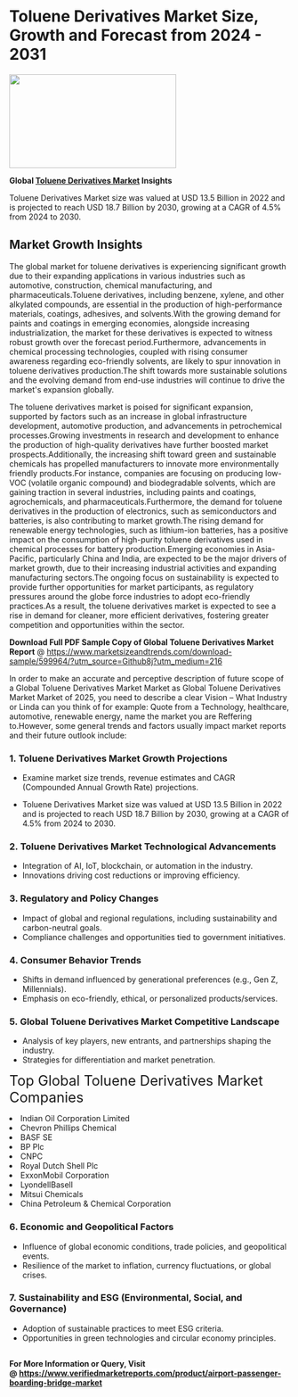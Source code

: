 <H1>Toluene Derivatives Market Size, Growth and Forecast from 2024 - 2031</H1><img class="aligncenter size-medium wp-image-584254" src="https://thirdeyenews.in/wp-content/uploads/2024/09/Global-Market-Research-300x168.jpeg" alt="" width="300" height="168" /><p><strong>Global&nbsp;<a href="https://www.marketsizeandtrends.com/download-sample/599964/?utm_source=Github8j?utm_medium=216">Toluene Derivatives Market</a> Insights</strong></p><p>Toluene Derivatives Market size was valued at USD 13.5 Billion in 2022 and is projected to reach USD 18.7 Billion by 2030, growing at a CAGR of 4.5% from 2024 to 2030.</p><p><h2>Market Growth Insights</h2> <p>The global market for toluene derivatives is experiencing significant growth due to their expanding applications in various industries such as automotive, construction, chemical manufacturing, and pharmaceuticals.Toluene derivatives, including benzene, xylene, and other alkylated compounds, are essential in the production of high-performance materials, coatings, adhesives, and solvents.With the growing demand for paints and coatings in emerging economies, alongside increasing industrialization, the market for these derivatives is expected to witness robust growth over the forecast period.Furthermore, advancements in chemical processing technologies, coupled with rising consumer awareness regarding eco-friendly solvents, are likely to spur innovation in toluene derivatives production.The shift towards more sustainable solutions and the evolving demand from end-use industries will continue to drive the market's expansion globally.</p> <p>The toluene derivatives market is poised for significant expansion, supported by factors such as an increase in global infrastructure development, automotive production, and advancements in petrochemical processes.Growing investments in research and development to enhance the production of high-quality derivatives have further boosted market prospects.Additionally, the increasing shift toward green and sustainable chemicals has propelled manufacturers to innovate more environmentally friendly products.For instance, companies are focusing on producing low-VOC (volatile organic compound) and biodegradable solvents, which are gaining traction in several industries, including paints and coatings, agrochemicals, and pharmaceuticals.Furthermore, the demand for toluene derivatives in the production of electronics, such as semiconductors and batteries, is also contributing to market growth.The rising demand for renewable energy technologies, such as lithium-ion batteries, has a positive impact on the consumption of high-purity toluene derivatives used in chemical processes for battery production.Emerging economies in Asia-Pacific, particularly China and India, are expected to be the major drivers of market growth, due to their increasing industrial activities and expanding manufacturing sectors.The ongoing focus on sustainability is expected to provide further opportunities for market participants, as regulatory pressures around the globe force industries to adopt eco-friendly practices.As a result, the toluene derivatives market is expected to see a rise in demand for cleaner, more efficient derivatives, fostering greater competition and opportunities within the sector.</p> <p><span class=""><strong>Download Full PDF Sample Copy of Global Toluene Derivatives Market Report</strong> @ <a href="https://www.marketsizeandtrends.com/download-sample/599964/?utm_source=Github8j?utm_medium=216" target="_blank">https://www.marketsizeandtrends.com/download-sample/599964/?utm_source=Github8j?utm_medium=216</a></span></p><p>In order to make an accurate and perceptive description of future scope of a Global&nbsp;Toluene Derivatives Market Market as Global&nbsp;Toluene Derivatives Market Market of 2025, you need to describe a clear Vision &ndash; What Industry or Linda can you think of for example: Quote from a Technology, healthcare, automotive, renewable energy, name the market you are Reffering to.However, some general trends and factors usually impact market reports and their future outlook include:</p><h3>1.&nbsp;<strong>Toluene Derivatives Market Growth Projections</strong></h3><ul><li>Examine market size trends, revenue estimates and CAGR (Compounded Annual Growth Rate) projections.</li><li><p>Toluene Derivatives Market size was valued at USD 13.5 Billion in 2022 and is projected to reach USD 18.7 Billion by 2030, growing at a CAGR of 4.5% from 2024 to 2030.</p></li></ul><h3>2.&nbsp;<strong>Toluene Derivatives Market Technological Advancements</strong></h3><ul><li>Integration of AI, IoT, blockchain, or automation in the industry.</li><li>Innovations driving cost reductions or improving efficiency.</li></ul><h3>3.&nbsp;<strong>Regulatory and Policy Changes</strong></h3><ul><li>Impact of global and regional regulations, including sustainability and carbon-neutral goals.</li><li>Compliance challenges and opportunities tied to government initiatives.</li></ul><h3>4.&nbsp;<strong>Consumer Behavior Trends</strong></h3><ul><li>Shifts in demand influenced by generational preferences (e.g., Gen Z, Millennials).</li><li>Emphasis on eco-friendly, ethical, or personalized products/services.</li></ul><h3>5.&nbsp;<strong>Global Toluene Derivatives Market Competitive Landscape</strong></h3><ul><li>Analysis of key players, new entrants, and partnerships shaping the industry.</li><li>Strategies for differentiation and market penetration.</li></ul><p data-pm-slice="1 1 []"><span style="color: inherit; font-family: inherit; font-size: 25px;">Top Global Toluene Derivatives Market Companies</span></p><div class="" data-test-id=""><p><li>Indian Oil Corporation Limited</li><li> Chevron Phillips Chemical</li><li> BASF SE</li><li> BP Plc</li><li> CNPC</li><li> Royal Dutch Shell Plc</li><li> ExxonMobil Corporation</li><li> LyondellBasell</li><li> Mitsui Chemicals</li><li> China Petroleum & Chemical Corporation</li></p></div><h3>6.&nbsp;<strong>Economic and Geopolitical Factors</strong></h3><ul><li>Influence of global economic conditions, trade policies, and geopolitical events.</li><li>Resilience of the market to inflation, currency fluctuations, or global crises.</li></ul><h3>7.&nbsp;<strong>Sustainability and ESG (Environmental, Social, and Governance)</strong></h3><ul><li>Adoption of sustainable practices to meet ESG criteria.</li><li>Opportunities in green technologies and circular economy principles.</li></ul><h2><strong style="font-size: 14px;">For More Information or Query, Visit @&nbsp;</strong><a style="background-color: #ffffff; font-size: 14px;" href="https://www.marketsizeandtrends.com/report/toluene-derivatives-market/" target="_blank">https://www.verifiedmarketreports.com/product/airport-passenger-boarding-bridge-market</a></h2>